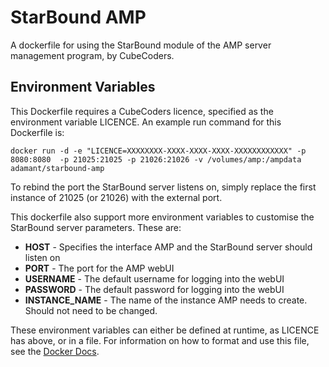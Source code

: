 # StarBound AMP
A dockerfile for using the StarBound module of the AMP server management program, by CubeCoders.

## Environment Variables
This Dockerfile requires a CubeCoders licence, specified as the environment variable LICENCE. An example run command for this Dockerfile is:

```docker run -d -e "LICENCE=XXXXXXXX-XXXX-XXXX-XXXX-XXXXXXXXXXXX" -p 8080:8080  -p 21025:21025 -p 21026:21026 -v /volumes/amp:/ampdata adamant/starbound-amp```

To rebind the port the StarBound server listens on, simply replace the first instance of 21025 (or 21026) with the external port.

This dockerfile also support more environment variables to customise the StarBound server parameters. These are:
* **HOST** - Specifies the interface AMP and the StarBound server should listen on
* **PORT** - The port for the AMP webUI
* **USERNAME** - The default username for logging into the webUI
* **PASSWORD** - The default password for logging into the webUI
* **INSTANCE_NAME** - The name of the instance AMP needs to create. Should not need to be changed.

These environment variables can either be defined at runtime, as LICENCE has above, or in a file. For information on how to format and use this file, see the [Docker Docs](https://docs.docker.com/engine/reference/commandline/run/#/set-environment-variables-e-env-env-file).

